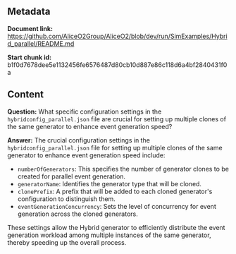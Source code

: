 ## Metadata

**Document link:** https://github.com/AliceO2Group/AliceO2/blob/dev/run/SimExamples/Hybrid_parallel/README.md

**Start chunk id:** b1f0d7678dee5e1132456fe6576487d80cb10d887e86c118d6a4bf2840431f0a

## Content

**Question:** What specific configuration settings in the `hybridconfig_parallel.json` file are crucial for setting up multiple clones of the same generator to enhance event generation speed?

**Answer:** The crucial configuration settings in the `hybridconfig_parallel.json` file for setting up multiple clones of the same generator to enhance event generation speed include:

- `numberOfGenerators`: This specifies the number of generator clones to be created for parallel event generation.
- `generatorName`: Identifies the generator type that will be cloned.
- `clonePrefix`: A prefix that will be added to each cloned generator's configuration to distinguish them.
- `eventGenerationConcurrency`: Sets the level of concurrency for event generation across the cloned generators.

These settings allow the Hybrid generator to efficiently distribute the event generation workload among multiple instances of the same generator, thereby speeding up the overall process.